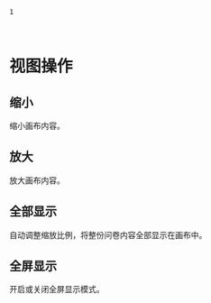 ```index
1
```
```tag

```
```summary

```
# 视图操作

## 缩小
缩小画布内容。

## 放大
放大画布内容。

## 全部显示
自动调整缩放比例，将整份问卷内容全部显示在画布中。

## 全屏显示
开启或关闭全屏显示模式。

